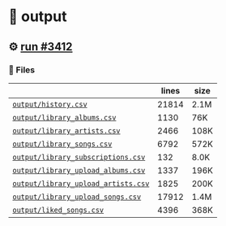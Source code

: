 # 📝  output 

## ⚙️ [run #3412](https://github.com/jwenerd/ytm-dl/actions/runs/13211116829)

### 📁 Files

|                                                                         |lines|size|
|-------------------------------------------------------------------------|-----|----|
|[`output/history.csv` ](output/history.csv)                              |21814|2.1M|
|[`output/library_albums.csv` ](output/library_albums.csv)                |1130 |76K |
|[`output/library_artists.csv` ](output/library_artists.csv)              |2466 |108K|
|[`output/library_songs.csv` ](output/library_songs.csv)                  |6792 |572K|
|[`output/library_subscriptions.csv` ](output/library_subscriptions.csv)  |132  |8.0K|
|[`output/library_upload_albums.csv` ](output/library_upload_albums.csv)  |1337 |196K|
|[`output/library_upload_artists.csv` ](output/library_upload_artists.csv)|1825 |200K|
|[`output/library_upload_songs.csv` ](output/library_upload_songs.csv)    |17912|1.4M|
|[`output/liked_songs.csv` ](output/liked_songs.csv)                      |4396 |368K|